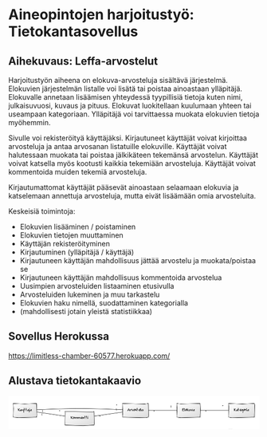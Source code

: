 # Aineopintojen harjoitustyö: Tietokantasovellus

## Aihekuvaus: Leffa-arvostelut

Harjoitustyön aiheena on elokuva-arvosteluja sisältävä järjestelmä. Elokuvien järjestelmän listalle voi lisätä tai poistaa ainoastaan ylläpitäjä. Elokuvalle annetaan lisäämisen yhteydessä tyypillisiä tietoja kuten nimi, julkaisuvuosi, kuvaus ja pituus. Elokuvat luokitellaan kuulumaan yhteen tai useampaan kategoriaan. Ylläpitäjä voi tarvittaessa muokata elokuvien tietoja myöhemmin.

Sivulle voi rekisteröityä käyttäjäksi. Kirjautuneet käyttäjät voivat kirjoittaa arvosteluja ja antaa arvosanan listatuille elokuville. Käyttäjät voivat halutessaan muokata tai poistaa jälkikäteen tekemänsä arvostelun. Käyttäjät voivat katsella myös kootusti kaikkia tekemiään arvosteluja. Käyttäjät voivat kommentoida muiden tekemiä arvosteluja.

Kirjautumattomat käyttäjät pääsevät ainoastaan selaamaan elokuvia ja katselemaan annettuja arvosteluja, mutta eivät lisäämään omia arvosteluita.

Keskeisiä toimintoja:

* Elokuvien lisääminen / poistaminen
* Elokuvien tietojen muuttaminen
* Käyttäjän rekisteröityminen
* Kirjautuminen (ylläpitäjä / käyttäjä)
* Kirjautuneen käyttäjän mahdollisuus jättää arvostelu ja muokata/poistaa se
* Kirjautuneen käyttäjän mahdollisuus kommentoida arvostelua
* Uusimpien arvosteluiden listaaminen etusivulla
* Arvosteluiden lukeminen ja muu tarkastelu
* Elokuvien haku nimellä, suodattaminen kategorialla
* (mahdollisesti jotain yleistä statistiikkaa)

## Sovellus Herokussa

https://limitless-chamber-60577.herokuapp.com/

## Alustava tietokantakaavio

![Hahmotelma](https://github.com/anketola/Tietokanta-leffasovellus/blob/master/dokumentaatio/hahmotelma_tietokanta.jpg)
